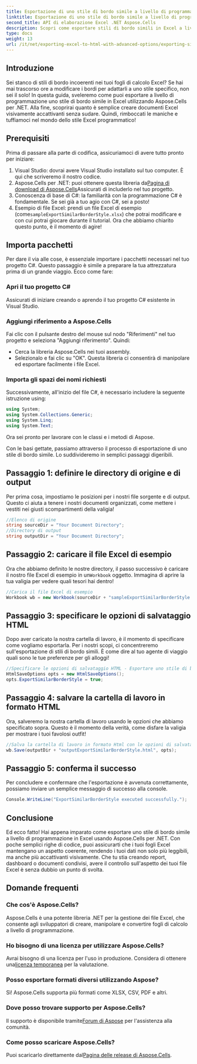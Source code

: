 ```yaml
---
title: Esportazione di uno stile di bordo simile a livello di programmazione in Excel
linktitle: Esportazione di uno stile di bordo simile a livello di programmazione in Excel
second_title: API di elaborazione Excel .NET Aspose.Cells
description: Scopri come esportare stili di bordo simili in Excel a livello di programmazione utilizzando Aspose.Cells per .NET con questa semplice guida passo dopo passo.
type: docs
weight: 13
url: /it/net/exporting-excel-to-html-with-advanced-options/exporting-similar-border-style/
---
```

## Introduzione
Sei stanco di stili di bordo incoerenti nei tuoi fogli di calcolo Excel? Se hai mai trascorso ore a modificare i bordi per adattarli a uno stile specifico, non sei il solo! In questa guida, sveleremo come puoi esportare a livello di programmazione uno stile di bordo simile in Excel utilizzando Aspose.Cells per .NET. Alla fine, scoprirai quanto è semplice creare documenti Excel visivamente accattivanti senza sudare. Quindi, rimboccati le maniche e tuffiamoci nel mondo dello stile Excel programmatico!
## Prerequisiti
Prima di passare alla parte di codifica, assicuriamoci di avere tutto pronto per iniziare:
1. Visual Studio: dovrai avere Visual Studio installato sul tuo computer. È qui che scriveremo il nostro codice.
2.  Aspose.Cells per .NET: puoi ottenere questa libreria da[Pagina di download di Aspose.Cells](https://releases.aspose.com/cells/net/)Assicurati di includerlo nel tuo progetto.
3. Conoscenza di base di C#: la familiarità con la programmazione C# è fondamentale. Se sei già a tuo agio con C#, sei a posto!
4. Esempio di file Excel: prendi un file Excel di esempio (come`sampleExportSimilarBorderStyle.xlsx`) che potrai modificare e con cui potrai giocare durante il tutorial.
Ora che abbiamo chiarito questo punto, è il momento di agire!
## Importa pacchetti
Per dare il via alle cose, è essenziale importare i pacchetti necessari nel tuo progetto C#. Questo passaggio è simile a preparare la tua attrezzatura prima di un grande viaggio. Ecco come fare:
### Apri il tuo progetto C#
Assicurati di iniziare creando o aprendo il tuo progetto C# esistente in Visual Studio.
### Aggiungi riferimento a Aspose.Cells
Fai clic con il pulsante destro del mouse sul nodo "Riferimenti" nel tuo progetto e seleziona "Aggiungi riferimento". Quindi:
- Cerca la libreria Aspose.Cells nei tuoi assembly.
- Selezionalo e fai clic su "OK".
Questa libreria ci consentirà di manipolare ed esportare facilmente i file Excel.
### Importa gli spazi dei nomi richiesti
Successivamente, all'inizio del file C#, è necessario includere la seguente istruzione using:
```csharp
using System;
using System.Collections.Generic;
using System.Linq;
using System.Text;
```
Ora sei pronto per lavorare con le classi e i metodi di Aspose.

Con le basi gettate, passiamo attraverso il processo di esportazione di uno stile di bordo simile. Lo suddivideremo in semplici passaggi digeribili.
## Passaggio 1: definire le directory di origine e di output
Per prima cosa, impostiamo le posizioni per i nostri file sorgente e di output. Questo ci aiuta a tenere i nostri documenti organizzati, come mettere i vestiti nei giusti scompartimenti della valigia!
```csharp
//Elenco di origine
string sourceDir = "Your Document Directory";
//Directory di output
string outputDir = "Your Document Directory";
```
## Passaggio 2: caricare il file Excel di esempio
 Ora che abbiamo definito le nostre directory, il passo successivo è caricare il nostro file Excel di esempio in un`Workbook` oggetto. Immagina di aprire la tua valigia per vedere quali tesori hai dentro!
```csharp
//Carica il file Excel di esempio
Workbook wb = new Workbook(sourceDir + "sampleExportSimilarBorderStyle.xlsx");
```
## Passaggio 3: specificare le opzioni di salvataggio HTML
Dopo aver caricato la nostra cartella di lavoro, è il momento di specificare come vogliamo esportarla. Per i nostri scopi, ci concentreremo sull'esportazione di stili di bordo simili. È come dire al tuo agente di viaggio quali sono le tue preferenze per gli alloggi!
```csharp
//Specificare le opzioni di salvataggio HTML - Esportare uno stile di bordo simile
HtmlSaveOptions opts = new HtmlSaveOptions();
opts.ExportSimilarBorderStyle = true;
```
## Passaggio 4: salvare la cartella di lavoro in formato HTML
Ora, salveremo la nostra cartella di lavoro usando le opzioni che abbiamo specificato sopra. Questo è il momento della verità, come disfare la valigia per mostrare i tuoi favolosi outfit!
```csharp
//Salva la cartella di lavoro in formato Html con le opzioni di salvataggio Html specificate
wb.Save(outputDir + "outputExportSimilarBorderStyle.html", opts);
```
## Passaggio 5: conferma il successo
Per concludere e confermare che l'esportazione è avvenuta correttamente, possiamo inviare un semplice messaggio di successo alla console.
```csharp
Console.WriteLine("ExportSimilarBorderStyle executed successfully.");
```
## Conclusione
Ed ecco fatto! Hai appena imparato come esportare uno stile di bordo simile a livello di programmazione in Excel usando Aspose.Cells per .NET. Con poche semplici righe di codice, puoi assicurarti che i tuoi fogli Excel mantengano un aspetto coerente, rendendo i tuoi dati non solo più leggibili, ma anche più accattivanti visivamente.
Che tu stia creando report, dashboard o documenti condivisi, avere il controllo sull'aspetto dei tuoi file Excel è senza dubbio un punto di svolta.
## Domande frequenti
### Che cos'è Aspose.Cells?
Aspose.Cells è una potente libreria .NET per la gestione dei file Excel, che consente agli sviluppatori di creare, manipolare e convertire fogli di calcolo a livello di programmazione.
### Ho bisogno di una licenza per utilizzare Aspose.Cells?
Avrai bisogno di una licenza per l'uso in produzione. Considera di ottenere una[licenza temporanea](https://purchase.aspose.com/temporary-license/) per la valutazione.
### Posso esportare formati diversi utilizzando Aspose?
Sì! Aspose.Cells supporta più formati come XLSX, CSV, PDF e altri.
### Dove posso trovare supporto per Aspose.Cells?
 Il supporto è disponibile tramite[Forum di Aspose](https://forum.aspose.com/c/cells/9) per l'assistenza alla comunità.
### Come posso scaricare Aspose.Cells?
 Puoi scaricarlo direttamente dal[Pagina delle release di Aspose.Cells](https://releases.aspose.com/cells/net/).